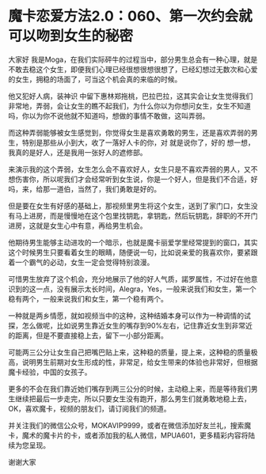 # 魔卡恋爱方法2.0：060、第一次约会就可以吻到女生的秘密

大家好 我是Moga，在我们实际砰牛的过程当中，部分男生总会有一种心理，就是不敢去稳这个女生，即便我们心理已经很想很想很想了，已经幻想过无数次和心爱的女生，拥稳的场面了，可当这个机会真的来临的时候。

他又犯好人病，装神识 中留下惠林郑拖桃，巴拉巴拉，这其实会让女生觉得我们非常地，弄弱，会让女生的瞧不起我们，为什么你以为你想问女生，女生不知道吗，你以为你不说他就不知道吗，想做的事情不敢做，这叫弄弱。

而这种弄弱能够被女生感觉到，你觉得女生是喜欢勇敢的男生，还是喜欢弄弱的男生，特别是那些从小到大，收了一落好人卡的你，对 就是说你了，好的 想一想，我真的是好人，还是我用一张好人的遮修部。

来演示我的这个弄弱，女生怎么会不喜欢好人，女生只是不喜欢弄弱的男人，又不想伤害你，所以呢我们才会经常听到女生说，你是一个好人，但是我们不合适，好吗，来，给那一道伯，当然了，我们勇敢是好的。

但是要在女生有好感的基础上，那视频里男生将这个女生，送到了家门口，女生没有马上进房，而是慢慢地在这个包里找钥匙，拿钥匙，然后玩钥匙，辞职的不开门进房，这就是女生心中有意，再给男生机会。

他期待男生能够主动进攻的一个暗示，也就是魔卡丽爱学里经常提到的窗口，其实这个时候男生只要看着女生的眼睛，随便说一句，比如说亲爱的我喜欢你，要紧跟着一个霸气的必动，女生一定会觉得特别浪漫。

可惜男生放弃了这个机会，充分地展示了他的好人气质，諾罗属性，不过好在他意识到的这一点，没有展示太长时间，Alegra，Yes，一般来说我们和女生，第一个稳有两个，一般来说我们和女生，第一个稳有两个。

一种就是两乡情愿，就如视频当中的这种，这种结婚本身可以作为一种调情的试探，怎么做呢，比如说男生靠近女生的嘴存到90%左右，记住靠近女生到非常近的距离，但是不要直接稳上去，留下一小部分距离。

可能两三公分让女生自己把嘴巴贴上来，这种稳的质量，提上来，这种稳的质量极高，说明男生前期对女生形成的性，非常足，给女生带来的体验也非常好，但根据魔卡经验，中国的女孩子。

更多的不会在我们靠近她们嘴存到两三公分的时候，主动稳上来，而是等待我们男生继续把最后一步走完，所以只要女生没有跑开，那么男生们就勇敢地稳上去，OK，喜欢魔卡，视频的朋友们，请订阅我们的频道。

并关注我们的微信公众号，MOKAVIP9999，或者在微信添加好友兰礼，搜索魔卡，魔术的魔卡片的卡，或者添加我的私人微信，MPUA601，更多精彩内容将陆续为您呈现。

谢谢大家